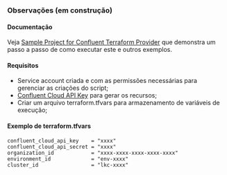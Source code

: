 ### Observações (em construção)

#### Documentação
Veja [Sample Project for Confluent Terraform Provider](https://registry.terraform.io/providers/confluentinc/confluent/latest/docs/guides/sample-project) que demonstra um passo a passo de como executar este e outros exemplos.

#### Requisitos

- Service account criada e com as permissões necessárias para gerenciar as criações do script;
- [Confluent Cloud API Key](https://docs.confluent.io/cloud/current/access-management/authenticate/api-keys/api-keys.html#create-a-resource-api-key) para gerar os recursos;
- Criar um arquivo terraform.tfvars para armazenamento de variáveis de execução;

#### Exemplo de terraform.tfvars

```
confluent_cloud_api_key    = "xxxx"
confluent_cloud_api_secret = "xxxx"
organization_id            = "xxxx-xxxx-xxxx-xxxx-xxxx"
environment_id             = "env-xxxx"
cluster_id                 = "lkc-xxxx"
```